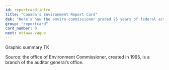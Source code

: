 ```yaml
---
id: reportcard-intro
title: "Canada’s Environment Report Card"
dek: "Here’s how the enviro-commissioner graded 25 years of federal actions."
group: "reportcard"
card_number: 0
next: ottawa-vague
---
```

Graphic summary TK

Source: the office of Environment Commissioner, created in 1995, is a branch of the auditor general’s office.

